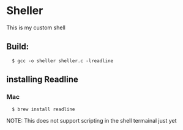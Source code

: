 # Sheller
This is my custom shell

## Build:
```shell
  $ gcc -o sheller sheller.c -lreadline
```

## installing Readline
### Mac
```shell
  $ brew install readline
```

NOTE: This does not support scripting in the shell termainal just yet
